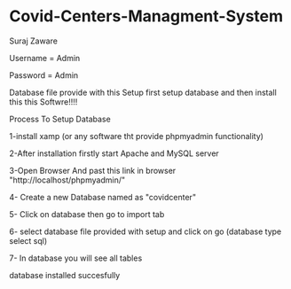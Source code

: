 # Covid-Centers-Managment-System

Suraj Zaware


Username  =         Admin

Password  =         Admin



Database file provide with this Setup
first setup database and then install this this Softwre!!!!

Process To Setup Database

1-install xamp (or any software tht provide phpmyadmin functionality)

2-After installation firstly start Apache and MySQL server

3-Open Browser And past this link in browser  "http://localhost/phpmyadmin/"

4- Create a new Database named as "covidcenter"

5- Click on database then go to import tab

6- select database file provided with setup and click on go (database type select sql)

7- In database you will see all tables 

database installed succesfully



